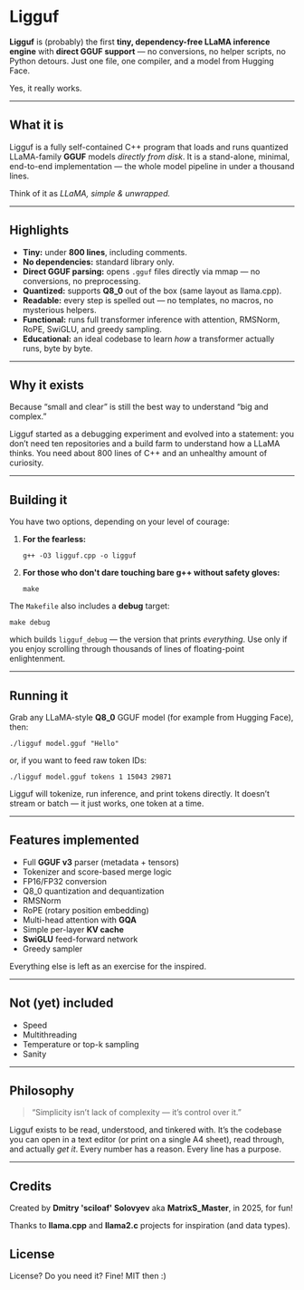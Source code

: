 # Ligguf

**Ligguf** is (probably) the first **tiny, dependency-free LLaMA inference engine** with **direct GGUF support** —
no conversions, no helper scripts, no Python detours.
Just one file, one compiler, and a model from Hugging Face.

Yes, it really works.

---

## What it is

Ligguf is a fully self-contained C++ program that loads and runs quantized LLaMA-family **GGUF** models *directly from disk*.
It is a stand-alone, minimal, end-to-end implementation — the whole model pipeline in under a thousand lines.

Think of it as *LLaMA, simple & unwrapped.*

---

## Highlights

- **Tiny:** under **800 lines**, including comments.
- **No dependencies:** standard library only.
- **Direct GGUF parsing:** opens `.gguf` files directly via mmap — no conversions, no preprocessing.
- **Quantized:** supports **Q8_0** out of the box (same layout as llama.cpp).
- **Readable:** every step is spelled out — no templates, no macros, no mysterious helpers.
- **Functional:** runs full transformer inference with attention, RMSNorm, RoPE, SwiGLU, and greedy sampling.
- **Educational:** an ideal codebase to learn *how* a transformer actually runs, byte by byte.

---

## Why it exists

Because “small and clear” is still the best way to understand “big and complex.”

Ligguf started as a debugging experiment and evolved into a statement:
you don’t need ten repositories and a build farm to understand how a LLaMA thinks.
You need about 800 lines of C++ and an unhealthy amount of curiosity.

---

## Building it

You have two options, depending on your level of courage:

1. **For the fearless:**
   ```
   g++ -O3 ligguf.cpp -o ligguf
   ```

2. **For those who don't dare touching bare g++ without safety gloves:**
   ```
   make
   ```

The `Makefile` also includes a **debug** target:
```
make debug
```
which builds `ligguf_debug` — the version that prints *everything*.
Use only if you enjoy scrolling through thousands of lines of floating-point enlightenment.

---

## Running it

Grab any LLaMA-style **Q8_0** GGUF model (for example from Hugging Face), then:

```
./ligguf model.gguf "Hello"
```

or, if you want to feed raw token IDs:

```
./ligguf model.gguf tokens 1 15043 29871
```

Ligguf will tokenize, run inference, and print tokens directly.
It doesn’t stream or batch — it just works, one token at a time.

---

## Features implemented

- Full **GGUF v3** parser (metadata + tensors)
- Tokenizer and score-based merge logic
- FP16/FP32 conversion
- Q8_0 quantization and dequantization
- RMSNorm
- RoPE (rotary position embedding)
- Multi-head attention with **GQA**
- Simple per-layer **KV cache**
- **SwiGLU** feed-forward network
- Greedy sampler

Everything else is left as an exercise for the inspired.

---

## Not (yet) included

- Speed
- Multithreading
- Temperature or top-k sampling
- Sanity

---

## Philosophy

> “Simplicity isn’t lack of complexity — it’s control over it.”

Ligguf exists to be read, understood, and tinkered with.
It’s the codebase you can open in a text editor (or print on a single A4 sheet), read through, and actually *get it*.
Every number has a reason. Every line has a purpose.

---

## Credits

Created by **Dmitry 'sciloaf' Solovyev** aka **MatrixS_Master**, in 2025, for fun!

Thanks to **llama.cpp** and **llama2.c** projects for inspiration (and data types).

## License

License? Do you need it? Fine! MIT then :)
